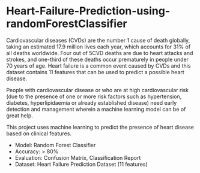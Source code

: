 # Heart-Failure-Prediction-using-randomForestClassifier

Cardiovascular diseases (CVDs) are the number 1 cause of death globally, taking an estimated 17.9 million lives each year, which accounts for 31% of all deaths worldwide. Four out of 5CVD deaths are due to heart attacks and strokes, and one-third of these deaths occur prematurely in people under 70 years of age. Heart failure is a common event caused by CVDs and this dataset contains 11 features that can be used to predict a possible heart disease.

People with cardiovascular disease or who are at high cardiovascular risk (due to the presence of one or more risk factors such as hypertension, diabetes, hyperlipidaemia or already established disease) need early detection and management wherein a machine learning model can be of great help.

This project uses machine learning to predict the presence of heart disease based on clinical features.

- Model: Random Forest Classifier
- Accuracy: > 80%
- Evaluation: Confusion Matrix, Classification Report
- Dataset: Heart Failure Prediction Dataset (11 features)

